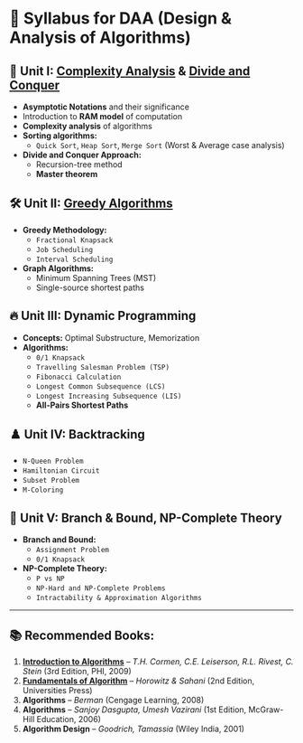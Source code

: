 # 📌 Syllabus for DAA (Design & Analysis of Algorithms)

## 📖 Unit I: [Complexity Analysis](./theory/notes/intro_to_daa.pdf) & [Divide and Conquer](./theory/notes/dac_method.pdf)
- **Asymptotic Notations** and their significance  
- Introduction to **RAM model** of computation  
- **Complexity analysis** of algorithms  
- **Sorting algorithms:**  
  - `Quick Sort`, `Heap Sort`, `Merge Sort` (Worst & Average case analysis)  
- **Divide and Conquer Approach:**
  - Recursion-tree method  
  - **Master theorem**  

## 🛠️ Unit II: [Greedy Algorithms](./theory/notes/greedy_method.pdf)  
- **Greedy Methodology:**  
  - `Fractional Knapsack`  
  - `Job Scheduling`  
  - `Interval Scheduling`  
- **Graph Algorithms:**  
  - Minimum Spanning Trees (MST)  
  - Single-source shortest paths  

## 🔥 Unit III: Dynamic Programming  
- **Concepts:** Optimal Substructure, Memorization  
- **Algorithms:**  
  - `0/1 Knapsack`  
  - `Travelling Salesman Problem (TSP)`  
  - `Fibonacci Calculation`  
  - `Longest Common Subsequence (LCS)`  
  - `Longest Increasing Subsequence (LIS)`  
  - **All-Pairs Shortest Paths**  

## ♟️ Unit IV: Backtracking  
- `N-Queen Problem`  
- `Hamiltonian Circuit`  
- `Subset Problem`  
- `M-Coloring`  

## 🚀 Unit V: Branch & Bound, NP-Complete Theory  
- **Branch and Bound:**  
  - `Assignment Problem`  
  - `0/1 Knapsack`  
- **NP-Complete Theory:**  
  - `P vs NP`  
  - `NP-Hard and NP-Complete Problems`  
  - `Intractability & Approximation Algorithms`  

---

## 📚 Recommended Books:  
1. [**Introduction to Algorithms**](./books/intro_to_algo_CLRS.pdf) – *T.H. Cormen, C.E. Leiserson, R.L. Rivest, C. Stein* (3rd Edition, PHI, 2009)  
2. [**Fundamentals of Algorithm**](./books/fundamentals_of_algo.pdf) – *Horowitz & Sahani* (2nd Edition, Universities Press)  
3. **Algorithms** – *Berman* (Cengage Learning, 2008)  
4. **Algorithms** – *Sanjoy Dasgupta, Umesh Vazirani* (1st Edition, McGraw-Hill Education, 2006)  
5. **Algorithm Design** – *Goodrich, Tamassia* (Wiley India, 2001)  
